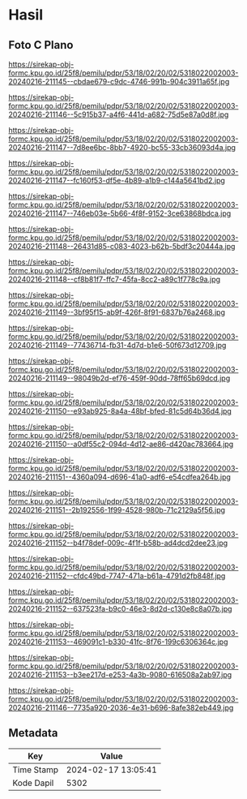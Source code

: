 # Hasil

## Foto C Plano

https://sirekap-obj-formc.kpu.go.id/25f8/pemilu/pdpr/53/18/02/20/02/5318022002003-20240216-211145--cbdae679-c9dc-4746-991b-904c3911a65f.jpg

https://sirekap-obj-formc.kpu.go.id/25f8/pemilu/pdpr/53/18/02/20/02/5318022002003-20240216-211146--5c915b37-a4f6-441d-a682-75d5e87a0d8f.jpg

https://sirekap-obj-formc.kpu.go.id/25f8/pemilu/pdpr/53/18/02/20/02/5318022002003-20240216-211147--7d8ee6bc-8bb7-4920-bc55-33cb36093d4a.jpg

https://sirekap-obj-formc.kpu.go.id/25f8/pemilu/pdpr/53/18/02/20/02/5318022002003-20240216-211147--fc160f53-df5e-4b89-a1b9-c144a5641bd2.jpg

https://sirekap-obj-formc.kpu.go.id/25f8/pemilu/pdpr/53/18/02/20/02/5318022002003-20240216-211147--746eb03e-5b66-4f8f-9152-3ce63868bdca.jpg

https://sirekap-obj-formc.kpu.go.id/25f8/pemilu/pdpr/53/18/02/20/02/5318022002003-20240216-211148--26431d85-c083-4023-b62b-5bdf3c20444a.jpg

https://sirekap-obj-formc.kpu.go.id/25f8/pemilu/pdpr/53/18/02/20/02/5318022002003-20240216-211148--cf8b81f7-ffc7-45fa-8cc2-a89c1f778c9a.jpg

https://sirekap-obj-formc.kpu.go.id/25f8/pemilu/pdpr/53/18/02/20/02/5318022002003-20240216-211149--3bf95f15-ab9f-426f-8f91-6837b76a2468.jpg

https://sirekap-obj-formc.kpu.go.id/25f8/pemilu/pdpr/53/18/02/20/02/5318022002003-20240216-211149--77436714-fb31-4d7d-b1e6-50f673d12709.jpg

https://sirekap-obj-formc.kpu.go.id/25f8/pemilu/pdpr/53/18/02/20/02/5318022002003-20240216-211149--98049b2d-ef76-459f-90dd-78ff65b69dcd.jpg

https://sirekap-obj-formc.kpu.go.id/25f8/pemilu/pdpr/53/18/02/20/02/5318022002003-20240216-211150--e93ab925-8a4a-48bf-bfed-81c5d64b36d4.jpg

https://sirekap-obj-formc.kpu.go.id/25f8/pemilu/pdpr/53/18/02/20/02/5318022002003-20240216-211150--a0df55c2-094d-4d12-ae86-d420ac783664.jpg

https://sirekap-obj-formc.kpu.go.id/25f8/pemilu/pdpr/53/18/02/20/02/5318022002003-20240216-211151--4360a094-d696-41a0-adf6-e54cdfea264b.jpg

https://sirekap-obj-formc.kpu.go.id/25f8/pemilu/pdpr/53/18/02/20/02/5318022002003-20240216-211151--2b192556-1f99-4528-980b-71c2129a5f56.jpg

https://sirekap-obj-formc.kpu.go.id/25f8/pemilu/pdpr/53/18/02/20/02/5318022002003-20240216-211152--b4f78def-009c-4f1f-b58b-ad4dcd2dee23.jpg

https://sirekap-obj-formc.kpu.go.id/25f8/pemilu/pdpr/53/18/02/20/02/5318022002003-20240216-211152--cfdc49bd-7747-471a-b61a-4791d2fb848f.jpg

https://sirekap-obj-formc.kpu.go.id/25f8/pemilu/pdpr/53/18/02/20/02/5318022002003-20240216-211152--637523fa-b9c0-46e3-8d2d-c130e8c8a07b.jpg

https://sirekap-obj-formc.kpu.go.id/25f8/pemilu/pdpr/53/18/02/20/02/5318022002003-20240216-211153--469091c1-b330-41fc-8f76-199c6306364c.jpg

https://sirekap-obj-formc.kpu.go.id/25f8/pemilu/pdpr/53/18/02/20/02/5318022002003-20240216-211153--b3ee217d-e253-4a3b-9080-616508a2ab97.jpg

https://sirekap-obj-formc.kpu.go.id/25f8/pemilu/pdpr/53/18/02/20/02/5318022002003-20240216-211146--7735a920-2036-4e31-b696-8afe382eb449.jpg


## Metadata

| Key        | Value               |
| ---------- | ------------------- |
| Time Stamp | 2024-02-17 13:05:41 |
| Kode Dapil | 5302                |



